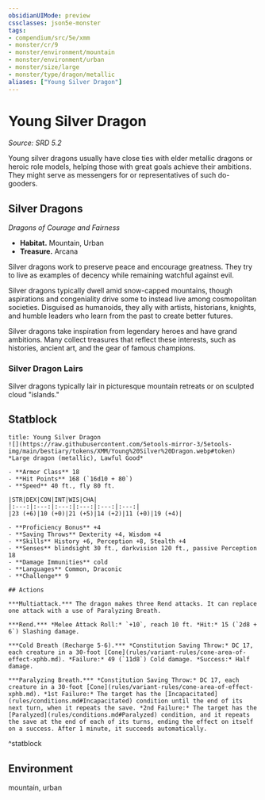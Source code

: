 ```yaml
---
obsidianUIMode: preview
cssclasses: json5e-monster
tags:
- compendium/src/5e/xmm
- monster/cr/9
- monster/environment/mountain
- monster/environment/urban
- monster/size/large
- monster/type/dragon/metallic
aliases: ["Young Silver Dragon"]
---
```

# Young Silver Dragon
*Source: SRD 5.2*  

Young silver dragons usually have close ties with elder metallic dragons or heroic role models, helping those with great goals achieve their ambitions. They might serve as messengers for or representatives of such do-gooders.

## Silver Dragons

*Dragons of Courage and Fairness*

- **Habitat.** Mountain, Urban  
- **Treasure.** Arcana  

Silver dragons work to preserve peace and encourage greatness. They try to live as examples of decency while remaining watchful against evil.

Silver dragons typically dwell amid snow-capped mountains, though aspirations and congeniality drive some to instead live among cosmopolitan societies. Disguised as humanoids, they ally with artists, historians, knights, and humble leaders who learn from the past to create better futures.

Silver dragons take inspiration from legendary heroes and have grand ambitions. Many collect treasures that reflect these interests, such as histories, ancient art, and the gear of famous champions.

### Silver Dragon Lairs

Silver dragons typically lair in picturesque mountain retreats or on sculpted cloud "islands."

## Statblock

```ad-statblock
title: Young Silver Dragon
![](https://raw.githubusercontent.com/5etools-mirror-3/5etools-img/main/bestiary/tokens/XMM/Young%20Silver%20Dragon.webp#token)
*Large dragon (metallic), Lawful Good*

- **Armor Class** 18
- **Hit Points** 168 (`16d10 + 80`)
- **Speed** 40 ft., fly 80 ft.

|STR|DEX|CON|INT|WIS|CHA|
|:---:|:---:|:---:|:---:|:---:|:---:|
|23 (+6)|10 (+0)|21 (+5)|14 (+2)|11 (+0)|19 (+4)|

- **Proficiency Bonus** +4
- **Saving Throws** Dexterity +4, Wisdom +4
- **Skills** History +6, Perception +8, Stealth +4
- **Senses** blindsight 30 ft., darkvision 120 ft., passive Perception 18
- **Damage Immunities** cold
- **Languages** Common, Draconic
- **Challenge** 9

## Actions

***Multiattack.*** The dragon makes three Rend attacks. It can replace one attack with a use of Paralyzing Breath.

***Rend.*** *Melee Attack Roll:* `+10`, reach 10 ft. *Hit:* 15 (`2d8 + 6`) Slashing damage.

***Cold Breath (Recharge 5-6).*** *Constitution Saving Throw:* DC 17, each creature in a 30-foot [Cone](rules/variant-rules/cone-area-of-effect-xphb.md). *Failure:* 49 (`11d8`) Cold damage. *Success:* Half damage.

***Paralyzing Breath.*** *Constitution Saving Throw:* DC 17, each creature in a 30-foot [Cone](rules/variant-rules/cone-area-of-effect-xphb.md). *1st Failure:* The target has the [Incapacitated](rules/conditions.md#Incapacitated) condition until the end of its next turn, when it repeats the save. *2nd Failure:* The target has the [Paralyzed](rules/conditions.md#Paralyzed) condition, and it repeats the save at the end of each of its turns, ending the effect on itself on a success. After 1 minute, it succeeds automatically.
```
^statblock

## Environment

mountain, urban